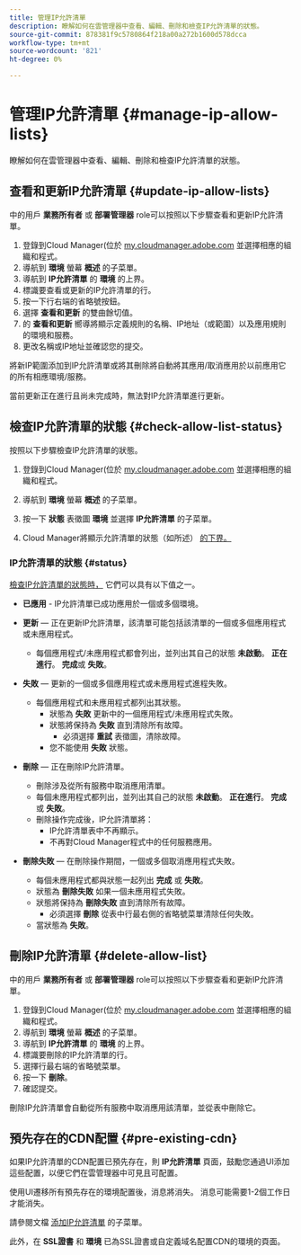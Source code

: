 ```yaml
---
title: 管理IP允許清單
description: 瞭解如何在雲管理器中查看、編輯、刪除和檢查IP允許清單的狀態。
source-git-commit: 878381f9c5780864f218a00a272b1600d578dcca
workflow-type: tm+mt
source-wordcount: '821'
ht-degree: 0%

---
```



# 管理IP允許清單 {#manage-ip-allow-lists}

瞭解如何在雲管理器中查看、編輯、刪除和檢查IP允許清單的狀態。

## 查看和更新IP允許清單 {#update-ip-allow-lists}

中的用戶 **業務所有者** 或 **部署管理器** role可以按照以下步驟查看和更新IP允許清單。

1. 登錄到Cloud Manager(位於 [my.cloudmanager.adobe.com](https://my.cloudmanager.adobe.com/) 並選擇相應的組織和程式。
1. 導航到 **環境** 螢幕 **概述** 的子菜單。
1. 導航到 **IP允許清單** 的 **環境** 的上界。
1. 標識要查看或更新的IP允許清單的行。
1. 按一下行右端的省略號按鈕。
1. 選擇 **查看和更新** 的雙曲餘切值。
1. 的 **查看和更新** 嚮導將顯示定義規則的名稱、IP地址（或範圍）以及應用規則的環境和服務。
1. 更改名稱或IP地址並確認您的提交。

將新IP範圍添加到IP允許清單或將其刪除將自動將其應用/取消應用於以前應用它的所有相應環境/服務。

當前更新正在進行且尚未完成時，無法對IP允許清單進行更新。

## 檢查IP允許清單的狀態 {#check-allow-list-status}

按照以下步驟檢查IP允許清單的狀態。

1. 登錄到Cloud Manager(位於 [my.cloudmanager.adobe.com](https://my.cloudmanager.adobe.com/) 並選擇相應的組織和程式。

1. 導航到 **環境** 螢幕 **概述** 的子菜單。

1. 按一下 **狀態** 表徵圖 **環境** 並選擇 **IP允許清單** 的子菜單。

1. Cloud Manager將顯示允許清單的狀態（如所述） [的下界。](#status)

### IP允許清單的狀態 {#status}

[檢查IP允許清單的狀態時，](#check-allow-list-status) 它們可以具有以下值之一。

* **已應用** - IP允許清單已成功應用於一個或多個環境。

* **更新**  — 正在更新IP允許清單，該清單可能包括該清單的一個或多個應用程式或未應用程式。

   * 每個應用程式/未應用程式都會列出，並列出其自己的狀態 **未啟動**。 **正在進行**。 **完成**&#x200B;或 **失敗**。

* **失敗**  — 更新的一個或多個應用程式或未應用程式進程失敗。
   * 每個應用程式和未應用程式都列出其狀態。
      * 狀態為 **失敗** 更新中的一個應用程式/未應用程式失敗。
      * 狀態將保持為 **失敗** 直到清除所有故障。
         * 必須選擇 **重試** 表徵圖，清除故障。
      * 您不能使用 **失敗** 狀態。

* **刪除**  — 正在刪除IP允許清單。
   * 刪除涉及從所有服務中取消應用清單。
   * 每個未應用程式都列出，並列出其自己的狀態 **未啟動**。 **正在進行**。 **完成**&#x200B;或 **失敗**。
   * 刪除操作完成後，IP允許清單將：
      * IP允許清單表中不再顯示。
      * 不再對Cloud Manager程式中的任何服務應用。

* **刪除失敗**  — 在刪除操作期間，一個或多個取消應用程式失敗。

   * 每個未應用程式都與狀態一起列出 **完成** 或 **失敗**。
   * 狀態為 **刪除失敗** 如果一個未應用程式失敗。
   * 狀態將保持為 **刪除失敗** 直到清除所有故障。
      * 必須選擇 **刪除** 從表中行最右側的省略號菜單清除任何失敗。
   * 當狀態為 **失敗**。

## 刪除IP允許清單 {#delete-allow-list}

中的用戶 **業務所有者** 或 **部署管理器** role可以按照以下步驟查看和更新IP允許清單。

1. 登錄到Cloud Manager(位於 [my.cloudmanager.adobe.com](https://my.cloudmanager.adobe.com/) 並選擇相應的組織和程式。
1. 導航到 **環境** 螢幕 **概述** 的子菜單。
1. 導航到 **IP允許清單** 的 **環境** 的上界。
1. 標識要刪除的IP允許清單的行。
1. 選擇行最右端的省略號菜單。
1. 按一下 **刪除**。
1. 確認提交。

刪除IP允許清單會自動從所有服務中取消應用該清單，並從表中刪除它。

## 預先存在的CDN配置 {#pre-existing-cdn}

如果IP允許清單的CDN配置已預先存在，則 **IP允許清單** 頁面，鼓勵您通過UI添加這些配置，以便它們在雲管理器中可見且可配置。

使用UI遷移所有預先存在的環境配置後，消息將消失。 消息可能需要1-2個工作日才能消失。

請參閱文檔 [添加IP允許清單](/help/implementing/cloud-manager/ip-allow-lists/add-ip-allow-lists.md) 的子菜單。

此外，在 **SSL證書** 和 **環境** 已為SSL證書或自定義域名配置CDN的環境的頁面。
